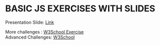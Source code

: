 # BASIC JS EXERCISES WITH SLIDES

Presentation Slide: [Link](https://docs.google.com/presentation/d/1swff3snFkECsxhUgM5iY3ZEbuwjhgjbwL18ghTJoegI/edit#slide=id.g252f98ba533_0_58)

More challenges : [W3School Exercise](https://www.w3schools.com/js/exercise_js.asp?filename=exercise_js_variables1)
<br />
Advanced Challenges: [W3School](https://www.w3resource.com/javascript-exercises/)
